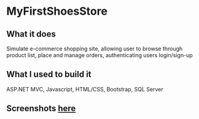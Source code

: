 # MyFirstShoesStore

## What it does
Simulate e-commerce shopping site, allowing user to
browse through product list, place and manage orders,
authenticating users login/sign-up
## What I used to build it
ASP.NET MVC, Javascript, HTML/CSS, Bootstrap, SQL Server
## Screenshots [here](https://github.com/alvinnguyen0312/MyFirstShoesStore/tree/master/screenshot)
